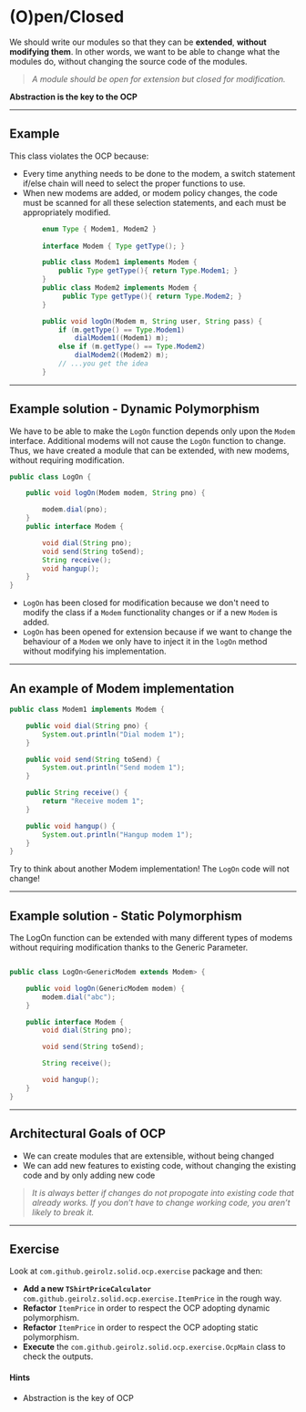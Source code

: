 # (O)pen/Closed

We should write our modules so that they can be **extended**, **without modifying them**. In other
words, we want to be able to change what the modules do, without changing the
source code of the modules.

> *A module should be open for extension but closed for modification.*

<p class="centered"><b>Abstraction is the key to the OCP</b></p>

---
## Example
This class violates the OCP because:
* Every time anything needs to be done to the modem, a switch statement if/else chain will
  need to select the proper functions to use.
* When new modems are added, or modem policy changes, the code must be scanned for all these selection statements, and each
  must be appropriately modified. 
  
```java
        enum Type { Modem1, Modem2 }
    
        interface Modem { Type getType(); }

        public class Modem1 implements Modem {
            public Type getType(){ return Type.Modem1; }
        }
        public class Modem2 implements Modem {
             public Type getType(){ return Type.Modem2; }
        }

        public void logOn(Modem m, String user, String pass) {
            if (m.getType() == Type.Modem1)
                dialModem1((Modem1) m);
            else if (m.getType() == Type.Modem2)
                dialModem2((Modem2) m);
            // ...you get the idea
        }
```

---
## Example solution - Dynamic Polymorphism
We have to be able to make the `LogOn` function depends only upon the `Modem` interface. 
Additional modems will not cause the `LogOn` function to change. 
Thus, we have created a module that can be extended, with new modems, without requiring modification.

```java
public class LogOn {

    public void logOn(Modem modem, String pno) {

        modem.dial(pno);
    }
    public interface Modem {

        void dial(String pno);
        void send(String toSend);
        String receive();
        void hangup();
    }
}
```

- `LogOn` has been closed for modification because we don't need to modify the class if a `Modem` functionality changes or if a new `Modem` is added.
- `LogOn` has been opened for extension because if we want to change the behaviour of a `Modem` we only have to inject it in the `logOn` method without modifying his implementation.

---
## An example of Modem implementation

```java
public class Modem1 implements Modem {

    public void dial(String pno) {
        System.out.println("Dial modem 1");
    }

    public void send(String toSend) {
        System.out.println("Send modem 1");
    }

    public String receive() {
        return "Receive modem 1";
    }

    public void hangup() {
        System.out.println("Hangup modem 1");
    }
}
```

Try to think about another Modem implementation! The `LogOn` code will not change!

---
## Example solution - Static Polymorphism 
The LogOn function can be extended with many different types of modems without requiring modification thanks to the Generic Parameter.

```java

public class LogOn<GenericModem extends Modem> {

    public void logOn(GenericModem modem) {
        modem.dial("abc");
    }

    public interface Modem {
        void dial(String pno);

        void send(String toSend);

        String receive();

        void hangup();
    }
}
```

---
## Architectural Goals of OCP

* We can create modules that are extensible, without being changed
* We can add new features to existing code, without changing the existing code and by only adding new code

> *It is always better if changes do not propogate into existing code that already works.
> If you don’t have to change working code, you aren’t likely to break it.*

---
## Exercise
Look at `com.github.geirolz.solid.ocp.exercise` package and then:
- **Add a new `TShirtPriceCalculator`** `com.github.geirolz.solid.ocp.exercise.ItemPrice` in the rough way.
- **Refactor** `ItemPrice` in order to respect the OCP adopting dynamic polymorphism.
- **Refactor** `ItemPrice` in order to respect the OCP adopting static polymorphism.
- **Execute** the `com.github.geirolz.solid.ocp.exercise.OcpMain` class to check the outputs.

#### Hints
- Abstraction is the key of OCP